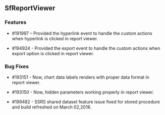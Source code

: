 ## SfReportViewer

### Features

* \#191997 – Provided the hyperlink event to handle the custom actions when hyperlink is clicked in report viewer.

* \#194924 - Provided the export event to handle the custom actions when export option is clicked in report viewer.

### Bug Fixes

* \#193151 - Now, chart data labels renders with proper data format in report viewer.

* \#193150 - Now, hidden parameters working properly in report viewer.

* \#199482 - SSRS shared dataset feature issue fixed for stored procedure and build refreshed on March 02,2018.
